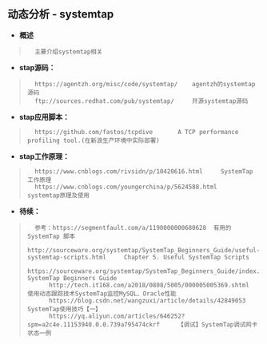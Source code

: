 ## 动态分析 - systemtap
- **概述**
>       主要介绍systemtap相关
>
>


- **stap源码：**
>       https://agentzh.org/misc/code/systemtap/    agentzh的systemtap源码
>       ftp://sources.redhat.com/pub/systemtap/     开源systemtap源码
>
>
>


- **stap应用脚本：**
>       https://github.com/fastos/tcpdive       A TCP performance profiling tool.(在新浪生产环境中实际部署)
>
>
>
>
>
>
>
>
>

- **stap工作原理：**
>       https://www.cnblogs.com/rivsidn/p/10420616.html     SystemTap 工作原理
>       https://www.cnblogs.com/youngerchina/p/5624588.html     systemtap原理及使用
>
>
>
>
>
>
>
>
>
>

- **待续：**
>       参考：https://segmentfault.com/a/1190000000680628  有用的 SystemTap 脚本
>           http://sourceware.org/systemtap/SystemTap_Beginners_Guide/useful-systemtap-scripts.html     ⁠Chapter 5. Useful SystemTap Scripts
>           https://sourceware.org/systemtap/SystemTap_Beginners_Guide/index.html   SystemTap Beginners Guide
>           http://tech.it168.com/a2018/0808/5005/000005005369.shtml    使用动态跟踪技术SystemTap监控MySQL、Oracle性能
>           https://blog.csdn.net/wangzuxi/article/details/42849053     SystemTap使用技巧【一】
>           https://yq.aliyun.com/articles/646252?spm=a2c4e.11153940.0.0.739a795474ckrf     【调试】SystemTap调试网卡状态一例
>
>
>
>
>
>
>
